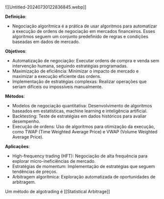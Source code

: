 ![[Untitled-20240730122836845.webp]]

**Definição**:

- Negociação algorítmica é a prática de usar algoritmos para automatizar a execução de ordens de negociação em mercados financeiros. Esses algoritmos seguem um conjunto predefinido de regras e condições baseadas em dados de mercado.

**Objetivos**:

- Automatização de negociação: Executar ordens de compra e venda sem intervenção humana, seguindo estratégias programadas.
- Maximização de eficiência: Minimizar o impacto de mercado e maximizar a execução eficiente das ordens.
- Implementação de estratégias complexas: Realizar operações que seriam difíceis ou impossíveis manualmente.

**Métodos**:

- Modelos de negociação quantitativa: Desenvolvimento de algoritmos baseados em estatísticas, machine learning e inteligência artificial.
- Backtesting: Teste de estratégias em dados históricos para avaliar desempenho.
- Execução de ordens: Uso de algoritmos para otimização da execução, como TWAP (Time Weighted Average Price) e VWAP (Volume Weighted Average Price).

**Aplicações**:

- High-frequency trading (HFT): Negociação de alta frequência para explorar micro-ineficiências de mercado.
- Estratégias de momentum: Implementação de estratégias que seguem tendências de preços.
- Arbitragem algorítmica: Exploração automatizada de oportunidades de arbitragem.


Um método de algotrading é [[Statistical Arbitrage]]
